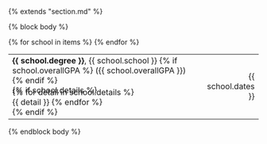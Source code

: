 {% extends "section.md" %}

{% block body %}

<table class="table table-hover">
{% for school in items %}
  <tr>
    <td>
      <strong>{{ school.degree }}</strong>, {{ school.school }}
      {% if school.overallGPA %}
        ({{ school.overallGPA }})
      {% endif %}
      <br>
      {% if school.details %}
        <p style='margin-top:-1em;margin-bottom:0em' markdown='1'>
        {% for detail in school.details %}
        <br> {{ detail }}
        {% endfor %}
        </p>
      {% endif %}
    </td>
    <td class="col-md-2" style='text-align:right;'>{{ school.dates }}</td>
  </tr>
{% endfor %}
</table>
{% endblock body %}
